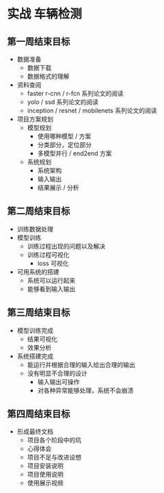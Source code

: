 # 实战 车辆检测

## 第一周结束目标

- 数据准备
  - 数据下载
  - 数据格式的理解
- 资料查阅
  - faster r-cnn / r-fcn 系列论文的阅读
  - yolo / ssd 系列论文的阅读
  - inception / resnet / mobilenets 系列论文的阅读
- 项目方案规划
  - 模型规划
    - 使用哪种模型 / 方案
    - 分类部分，定位部分
    - 多模型并行 / end2end 方案
  - 系统规划
    - 系统架构
    - 输入输出
    - 结果展示 / 分析


## 第二周结束目标

- 训练数据处理
- 模型训练
  - 训练过程出现的问题以及解决
  - 训练过程可视化
    - loss 可视化
- 可用系统的搭建
  - 系统可以运行起来
  - 能够看到输入输出

## 第三周结束目标

- 模型训练完成
  - 结果可视化
  - 效果分析
- 系统搭建完成
  - 能运行并根据合理的输入给出合理的输出
  - 没有明显不合理的设计
    - 输入输出可操作
    - 对各种异常能够处理，系统不会崩溃

## 第四周结束目标

- 形成最终文档
  - 项目各个阶段中的坑
  - 心得体会
  - 项目不足与改进设想
  - 项目安装说明
  - 项目使用说明
  - 使用展示视频
